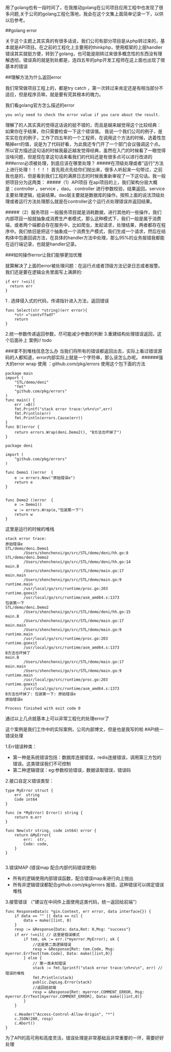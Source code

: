 用了golang也有一段时间了，在我推动golang在公司项目应用工程中也发现了很多问题,关于公司的golang工程化落地，我会在这个文集上面简单记录一下，以供以后参考。

##golang error 

关于这个主题上其实真的有很多话说，我们公司有部分项目是从php转过来的，基本就是API项目。在之前的工程化上主要用的thinkphp，使用框架的上层handler错误其实就挺方便，转到了golang，也可能是刚转过来很多概念性的东西没有理解透彻，错误真的就是到处都是，连四五年的php开发工程师在这上面也出现了很基本的错误

##理解方法为什么返回error

我们常常做项目工程上的，都是try catch ，第一次转过来肯定还是有相当部分不适应，但是程序员嘛，就是要有究其根本的魄力。

我们看golang官方怎么描述的error
```
you only need to check the error value if you care about the result.
```
理解了的人其实真的觉得这话说的挺不错的，而且是越来越觉得这个比较经典：
如果你在乎结果，你只需要检查一下这个错误值。
我说一个我们公司的例子，是实实在在的例子，工作了四五年的一个工程师，在调用这个方法的时候，选着性忽略掉err的值，说是为了代码好看，为此我还专门开了一个部门会议强调这个点。
所以官方描述这句话的时候我最近越发觉得经典，虽然在入门的时候看了一眼觉得没啥问题，但是现在拿这句话来看我们的代码还是有很多点可以进行改进的
###error必须被处理，到底应该在哪里处理？
#####在顶级处理或者”运行“方法上进行处理！！！！！
首先观点先给你们抛出来，很多人听起来一句带过，之前我也是的，但是看到我们工程的满屏日志的时候我重新审视了一下这句话。我一般把项目分为这两类：
#####（1）API项目
在api项目的上，我们架构分层大概是：controller ，service ，dao。 controller 进行参数校验，结果返回。service 主要处理逻辑，组装结果。dao层主要就是数据库的操作。按照上面的说法顶级处理或者运行方法处理那么就是在controller这个运行点处理错误并返回结果。

#####（2）服务项目
一般服务项目就是消耗数据，进行其他的一些操作，我们内部项目一般就抽象成消费生产者模式，那么这种模式下，我们一般是属于消费端，或者两个端都会存在服务中，比如爬虫，发起请求，处理结果，两者都存在程序中。我们依旧是把这个抽象成一个消费生产模式，我们生成一个请求，然后在结构体中包裹回调方法，在具体的handler方法中处理，那么95%的业务报错我都能在运行端记录，也就是handler记录。


###如何操作error让我们能够更加优雅

就算解决了上面的error被处理问题：在运行点或者顶级方法记录日志或者报警。
我们还是要在逻辑业务里面写上满屏的:
```
if err !=nil{
  return err 
}
```
1 . 选择侵入式的代码，传递指针进入方法，返回错误
```
func Select(str *string)(err error){
	*str ="contvffadf"
	return
}
```
2.统一参数传递返回参数，尽可能减少参数的判断
3.重建结构处理错误返回，这个后面补上 案例// todo

###拿不到堆栈信息怎么办
当我们将所有的错误都返回出去，实际上看过错误源码的人都知道，error内部实际上就是一个字符串，那么该怎么办呢。
######强大的error wrap
使用 ：github.com/pkg/errors
使用这个包下面的方法
```
package main
import (
	"STL/demo/deni"
	"fmt"
	"github.com/pkg/errors"
)
func main() {
	err :=B()
	fmt.Printf("stack error trace:\n%+v\n",err)
	fmt.Println(err)
	fmt.Println(errors.Cause(err))
}
func B()error {
	return errors.Wrap(deni.Demo2(), "B方法也坏掉了")
}
```


```
package deni

import (
	"github.com/pkg/errors"
)

func Demo1 ()error  {
	e := errors.New("原始错误e")
	return e
}


func Demo2 ()error  {
	e := Demo1()
	w := errors.Wrap(e,"包装第一下")
	return w
}

```

这里是运行的时候的堆栈
```
stack error trace:
原始错误e
STL/demo/deni.Demo1
        /Users/shenchenxi/go/src/STL/demo/deni/hh.go:8
STL/demo/deni.Demo2
        /Users/shenchenxi/go/src/STL/demo/deni/hh.go:14
main.B
        /Users/shenchenxi/go/src/STL/demo/main.go:17
main.main
        /Users/shenchenxi/go/src/STL/demo/main.go:9
runtime.main
        /usr/local/go/src/runtime/proc.go:203
runtime.goexit
        /usr/local/go/src/runtime/asm_amd64.s:1373
包装第一下
STL/demo/deni.Demo2
        /Users/shenchenxi/go/src/STL/demo/deni/hh.go:15
main.B
        /Users/shenchenxi/go/src/STL/demo/main.go:17
main.main
        /Users/shenchenxi/go/src/STL/demo/main.go:9
runtime.main
        /usr/local/go/src/runtime/proc.go:203
runtime.goexit
        /usr/local/go/src/runtime/asm_amd64.s:1373
B方法也坏掉了
main.B
        /Users/shenchenxi/go/src/STL/demo/main.go:17
main.main
        /Users/shenchenxi/go/src/STL/demo/main.go:9
runtime.main
        /usr/local/go/src/runtime/proc.go:203
runtime.goexit
        /usr/local/go/src/runtime/asm_amd64.s:1373
B方法也坏掉了: 包装第一下: 原始错误e
原始错误e

Process finished with exit code 0

```

通过以上几点就基本上可以非常工程化的处理error了


这个案例是我们工作中的实际案例，公司内部博文，但是也是我写的啦
#API统一错误处理

1.Err错误种类：
- 第一种是系统错误包括：数据库连接错误，redis连接错误，调用第三方包的错误。这类错误我们不可控制
- 第二种逻辑错误：eg:参数校验错误，数据读取错误，错误码

2.接口自定义错误类型：
```
type MyError struct {
	err  string
	Code int64
}

func (m *MyError) Error() string {
	return m.err
}

func New(str string, code int64) error {
	return &MyError{
		err:  str,
		Code: code,
	}
}


```

3.错误MAP  (错误map 配合内部代码错误使用)

- 所有的逻辑使用内部错误函数，配合错误map来进行向上抛出
- 所有非逻辑错误都配合github.com/pkg/errors 报错，这种错误可以绑定错误堆栈

3.接管错误 （"建议在中间件上面使用这类代码，统一返回给前端"）

```
func ResponseData(c *gin.Context, err error, data interface{}) {
	if data == "" || data == nil {
		data = make([]int, 0)
	}
	resp := &Response{Data: data,Ret: 0,Msg: "success"}
	if err !=nil{ // 这里是错误模式
		if tem, ok := err.(*myerror.MyError); ok {
			//这是第二类逻辑错误
			resp = &Response{Ret: tem.Code, Msg: myerror.ErrText[tem.Code], Data: make([]int,0)}
		} else {
			// 第一类未知错误
			stack := fmt.Sprintf("stack error trace:\n%+v\n", err) //错误的堆栈
			fmt.Println(stack)
			public.ZapLog.Error(stack)
			//返回给前端
			resp = &Response{Ret: myerror.COMMENT_ERROR, Msg: myerror.ErrText[myerror.COMMENT_ERROR], Data: make([]int,0)}
		}
	}

	c.Header("Access-Control-Allow-Origin", "*")
	c.JSON(200, resp)
	c.Abort()
}

```

为了API的高可用和高度灵活，错误处理是非常基础且非常重要的一环，需要好好处理
